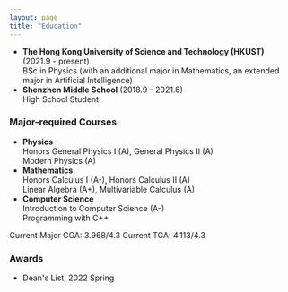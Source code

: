 ```yaml
---
layout: page
title: "Education"
---
```


* **The Hong Kong University of Science and Technology (HKUST)** (2021.9 - present)  
  BSc in Physics (with an additional major in Mathematics, an extended major in Artificial Intelligence)
* **Shenzhen Middle School** (2018.9 - 2021.6)  
  High School Student
  
### Major-required Courses
* **Physics**  
  Honors General Physics I (A), General Physics II (A)  
  Modern Physics (A)
* **Mathematics**  
  Honors Calculus I (A-), Honors Calculus II (A)  
  Linear Algebra (A+), Multivariable Calculus (A)
* **Computer Science**  
  Introduction to Computer Science (A-)  
  Programming with C++

Current Major CGA: 3.968/4.3 
Current TGA: 4.113/4.3

### Awards
 * Dean's List, 2022 Spring  

### 
